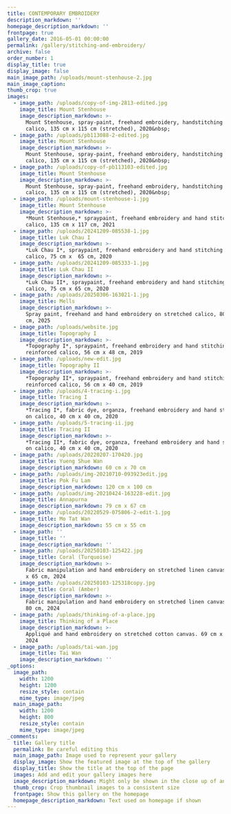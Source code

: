 ```yaml
---
title: CONTEMPORARY EMBROIDERY
description_markdown: ''
homepage_description_markdown: ''
frontpage: true
gallery_date: 2016-05-01 00:00:00
permalink: /gallery/stitching-and-embroidery/
archive: false
order_number: 1
display_title: true
display_image: false
main_image_path: /uploads/mount-stenhouse-2.jpg
main_image_caption:
thumb_crop: true
images:
  - image_path: /uploads/copy-of-img-2813-edited.jpg
    image_title: Mount Stenhouse
    image_description_markdown: >-
      Mount Stenhouse, spray-paint, freehand embroidery, handstitching on
      calico, 135 cm x 115 cm (stretched), 2020&nbsp;
  - image_path: /uploads/pb113088-2-edited.jpg
    image_title: Mount Stenhouse
    image_description_markdown: >-
      Mount Stenhouse, spray-paint, freehand embroidery, handstitching on
      calico, 135 cm x 115 cm (stretched), 2020&nbsp;
  - image_path: /uploads/copy-of-pb113103-edited.jpg
    image_title: Mount Stenhouse
    image_description_markdown: >-
      Mount Stenhouse, spray-paint, freehand embroidery, handstitching on
      calico, 135 cm x 115 cm (stretched), 2020&nbsp;
  - image_path: /uploads/mount-stenhouse-1.jpg
    image_title: Mount Stenhouse
    image_description_markdown: >-
      *Mount Stenhouse,* spraypaint, freehand embroidery and hand stitching on
      calico, 135 cm x 117 cm, 2021
  - image_path: /uploads/20241209-085538-1.jpg
    image_title: Luk Chau I
    image_description_markdown: >-
      *Luk Chau I*, spraypaint, freehand embroidery and hand stitching on
      calico, 75 cm x  65 cm, 2020
  - image_path: /uploads/20241209-085333-1.jpg
    image_title: Luk Chau II
    image_description_markdown: >-
      *Luk Chau II*, spraypaint, freehand embroidery and hand stitching on
      calico, 75 cm x 65 cm, 2020
  - image_path: /uploads/20250306-163021-1.jpg
    image_title: Mells
    image_description_markdown: >-
      Spray paint, freehand and hand embroidery on stretched calico, 80 cm x 100
      cm, 2025
  - image_path: /uploads/website.jpg
    image_title: Topography I
    image_description_markdown: >-
      *Topography I*, spraypaint, freehand embroidery and hand stitching on
      reinforced calico, 56 cm x 48 cm, 2019
  - image_path: /uploads/new-edit.jpg
    image_title: Topography II
    image_description_markdown: >-
      *Topography II*, spraypaint, freehand embroidery and hand stitching on
      reinforced calico, 56 cm x 40 cm, 2019
  - image_path: /uploads/4-tracing-i.jpg
    image_title: Tracing I
    image_description_markdown: >-
      *Tracing I*, fabric dye, organza, freehand embroidery and hand stitching
      on calico, 40 cm x 40 cm, 2020
  - image_path: /uploads/5-tracing-ii.jpg
    image_title: Tracing II
    image_description_markdown: >-
      *Tracing II*, fabric dye, organza, freehand embroidery and hand stitching
      on calico, 40 cm x 40 cm, 2020
  - image_path: /uploads/20220207-170420.jpg
    image_title: Yueng Shue Wan
    image_description_markdown: 60 cm x 70 cm
  - image_path: /uploads/img-20210710-093923edit.jpg
    image_title: Pok Fu Lam
    image_description_markdown: 120 cm x 100 cm
  - image_path: /uploads/img-20210424-163228-edit.jpg
    image_title: Annapurna
    image_description_markdown: 79 cm x 67 cm
  - image_path: /uploads/20220529-075806-2-edit-1.jpg
    image_title: Mo Tat Wan
    image_description_markdown: 55 cm x 55 cm
  - image_path: ''
    image_title: ''
    image_description_markdown: ''
  - image_path: /uploads/20250103-125422.jpg
    image_title: Coral (Turquoise)
    image_description_markdown: >-
      Fabric manipulation and hand embroidery on stretched linen canvas.  75 cm
      x 65 cm, 2024
  - image_path: /uploads/20250103-125318copy.jpg
    image_title: Coral (Amber)
    image_description_markdown: >-
      Fabric manipulation and hand embroidery on stretched linen canvas. 70 cm x
      80 cm, 2024
  - image_path: /uploads/thinking-of-a-place.jpg
    image_title: Thinking of a Place
    image_description_markdown: >-
      Appliqué and hand embroidery on stretched cotton canvas. 69 cm x 90 cm,
      2024
  - image_path: /uploads/tai-wan.jpg
    image_title: Tai Wan
    image_description_markdown: ''
_options:
  image_path:
    width: 1200
    height: 1200
    resize_style: contain
    mime_type: image/jpeg
  main_image_path:
    width: 1200
    height: 800
    resize_style: contain
    mime_type: image/jpeg
_comments:
  title: Gallery title
  permalink: Be careful editing this
  main_image_path: Image used to represent your gallery
  display_image: Show the featured image at the top of the gallery
  display_title: Show the title at the top of the page
  images: Add and edit your gallery images here
  image_description_markdown: Might only be shown in the close up of an image
  thumb_crop: Crop thumbnail images to a consistent size
  frontpage: Show this gallery on the homepage
  homepage_description_markdown: Text used on homepage if shown
---
```

